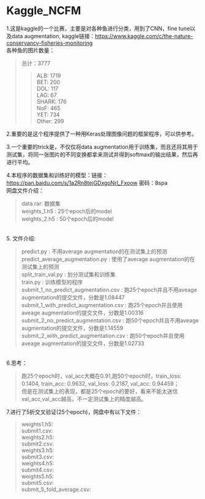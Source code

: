 Kaggle_NCFM
===

1.这是kaggle的一个比赛，主要是对各种鱼进行分类，用到了CNN，fine tune以及data augmentation, kaggle链接：https://www.kaggle.com/c/the-nature-conservancy-fisheries-monitoring <br>
各种鱼的图片数量：<br>
>总计：3777
>>ALB: 1719 <br>
>>BET: 200  <br>
>>DOL: 117 <br>
>>LAG: 67 <br>
>>SHARK: 176 <br>
>>NoF: 465 <br>
>>YET: 734 <br>
>>Other: 299 <br>



2.重要的是这个程序提供了一种用Keras处理图像问题的框架程序，可以供参考。 <br>

3.一个重要的trick是，不仅仅将data augmentation用于训练集，而且还将其用于测试集，将同一张图片的不同变换都拿来测试并得到softmax的输出结果，然后再进行平均。 <br>

4.本程序的数据集和训练好的模型：链接：https://pan.baidu.com/s/1a2Rn8tejGDxgoNrI_Fxoow 密码：8spa  <br>
网盘文件介绍：　 <br>
>data.rar: 数据集 <br>
>weights_1.h5 : 25个epoch后的model <br>
>weights_2.h5 : 50个epoch后的model 
<br>
5. 文件介绍: 

>predict.py : 不用average augmentation的在测试集上的预测 <br>
>predict_average_augmentation.py : 使用了average augmentation的在测试集上的预测 <br>
>split_train_val.py : 划分测试集和训练集 <br>
>train.py : 训练模型的程序 <br>
>submit_1_no_predict_augmentation.csv : 跑25个epoch并且不用aveage augmentation的提交文件，分数是1.08447 <br>
>submit_1_with_predict_augmentation.csv : 跑25个epoch并且使用aveage augmentation的提交文件，分数是1.00316 <br>
>submit_2_no_predict_augmentation.csv : 跑50个epoch并且不用aveage augmentation的提交文件，分数是1.14559 <br>
>submit_2_with_predict_augmentation.csv : 跑50个epoch并且使用aveage augmentation的提交文件，分数是1.02733 <br>
<br>
6.思考：<br> 

>跑25个epoch时，val_acc大概在0.91,跑50个epoch时，train_loss: 0.1404, train_acc: 0.9632, val_loss: 0.2187, val_acc: 0.94459；<br>
>但是在测试集上的表现，都是25个epoch的要好，看来不能太迷信val_acc,val_acc越高，不一定测试集上的精度越高。 <br>

7.进行了5折交叉验证(25个epoch)，网盘中有以下文件： <br>
>weights1.h5:   <br>
>submit1.csv:  <br>
>weights2.h5:   <br>
>submit2.csv:  <br>
>weights3.h5:  <br>
>submit3.csv:  <br>
>weights4.h5:  <br>
>submit4.csv:  <br>
>weights5.h5:  <br>
>submit5.csv:  <br>
>submit_5_fold_average.csv:  <br>














